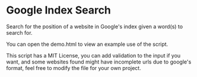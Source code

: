# Google Index Search
Search for the position of a website in Google's index given a word(s) to search for. 

You can open the demo.html to view an example use of the script.

This script has a MIT License, you can add validation to the input if you want, and some websites found might have incomplete urls due to google's format, feel free to modify the file for your own project.
